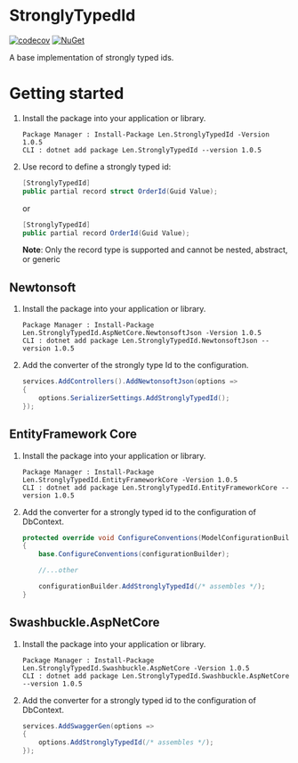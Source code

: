 # StronglyTypedId
[![codecov][badge-codecov]](https://codecov.io/gh/LenFon/StronglyTypedId)
[![NuGet][badge-nuget]][nuget-package]

A base implementation of strongly typed ids.
# Getting started
1. Install the package into your application or library.

    ```
    Package Manager : Install-Package Len.StronglyTypedId -Version 1.0.5
    CLI : dotnet add package Len.StronglyTypedId --version 1.0.5 
    ```
2. Use record to define a strongly typed id:
    ```C#
    [StronglyTypedId]
    public partial record struct OrderId(Guid Value);
    ```
    or
    ```C#
    [StronglyTypedId]
    public partial record OrderId(Guid Value);
    ```
    **Note**: Only the record type is supported and cannot be nested, abstract, or generic

## Newtonsoft

1. Install the package into your application or library.

    ```
    Package Manager : Install-Package Len.StronglyTypedId.AspNetCore.NewtonsoftJson -Version 1.0.5
    CLI : dotnet add package Len.StronglyTypedId.NewtonsoftJson --version 1.0.5
    ```

2.  Add the converter of the strongly type Id to the configuration.

    ```C#
    services.AddControllers().AddNewtonsoftJson(options =>
    {
        options.SerializerSettings.AddStronglyTypedId();
    });
    ```

## EntityFramework Core
1. Install the package into your application or library.

    ```
    Package Manager : Install-Package Len.StronglyTypedId.EntityFrameworkCore -Version 1.0.5
    CLI : dotnet add package Len.StronglyTypedId.EntityFrameworkCore --version 1.0.5 
    ```

2.  Add the converter for a strongly typed id to the configuration of DbContext.

    ```C#
    protected override void ConfigureConventions(ModelConfigurationBuilder configurationBuilder)
    {
        base.ConfigureConventions(configurationBuilder);

        //...other

        configurationBuilder.AddStronglyTypedId(/* assembles */);
    }
    ```
## Swashbuckle.AspNetCore
1. Install the package into your application or library.

    ```
    Package Manager : Install-Package Len.StronglyTypedId.Swashbuckle.AspNetCore -Version 1.0.5
    CLI : dotnet add package Len.StronglyTypedId.Swashbuckle.AspNetCore --version 1.0.5 
    ```

2.  Add the converter for a strongly typed id to the configuration of DbContext.

    ```C#
    services.AddSwaggerGen(options =>
    {
        options.AddStronglyTypedId(/* assembles */);
    });
    ```

[nuget-package]: https://www.nuget.org/packages/Len.StronglyTypedId/
[badge-nuget]: https://img.shields.io/nuget/v/Len.StronglyTypedId.svg
[badge-codecov]: https://codecov.io/github/LenFon/StronglyTypedId/branch/master/graph/badge.svg?token=S3PBV7W190
